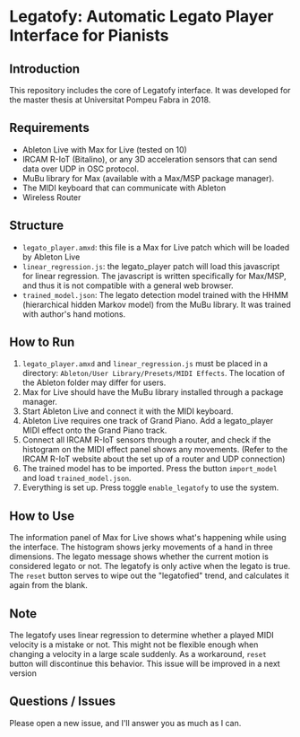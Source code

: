 # Legatofy: Automatic Legato Player Interface for Pianists

## Introduction
This repository includes the core of Legatofy interface.
It was developed for the master thesis at Universitat Pompeu Fabra in 2018.

## Requirements
* Ableton Live with Max for Live (tested on 10)
* IRCAM R-IoT (Bitalino), or any 3D acceleration sensors that can send data over UDP in OSC protocol.
* MuBu library for Max (available with a Max/MSP package manager).
* The MIDI keyboard that can communicate with Ableton
* Wireless Router

## Structure
* `legato_player.amxd`: this file is a Max for Live patch which will be loaded by Ableton Live
* `linear_regression.js`: the legato_player patch will load this javascript for linear regression. The javascript is written specifically for Max/MSP, and thus it is not compatible with a general web browser.
* `trained_model.json`: The legato detection model trained with the HHMM (hierarchical hidden Markov model) from the MuBu library. It was trained with author's hand motions.

## How to Run
1. `legato_player.amxd` and `linear_regression.js` must be placed in a directory: `Ableton/User Library/Presets/MIDI Effects`. The location of the Ableton folder may differ for users.
2. Max for Live should have the MuBu library installed through a package manager.
3. Start Ableton Live and connect it with the MIDI keyboard.
4. Ableton Live requires one track of Grand Piano. Add a legato_player MIDI effect onto the Grand Piano track.
5. Connect all IRCAM R-IoT sensors through a router, and check if the histogram on the MIDI effect panel shows any movements. (Refer to the IRCAM R-IoT website about the set up of a router and UDP connection)
6. The trained model has to be imported. Press the button `import_model` and load `trained_model.json`.
7. Everything is set up. Press toggle `enable_legatofy` to use the system.

## How to Use
The information panel of Max for Live shows what's happening while using the interface. The histogram shows jerky movements of a hand in three dimensions. The legato message shows whether the current motion is considered legato or not. The legatofy is only active when the legato is true. The `reset` button serves to wipe out the "legatofied" trend, and calculates it again from the blank.

## Note
The legatofy uses linear regression to determine whether a played MIDI velocity is a mistake or not. This might not be flexible enough when changing a velocity in a large scale suddenly. As a workaround, `reset` button will discontinue this behavior. This issue will be improved in a next version

## Questions / Issues
Please open a new issue, and I'll answer you as much as I can.
